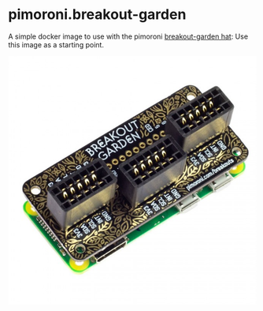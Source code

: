 # pimoroni.breakout-garden
A simple docker image to use with the pimoroni [breakout-garden hat](https://shop.pimoroni.com/products/breakout-garden-mini-i2c):
Use this image as a starting point.

![](https://raw.githubusercontent.com/promethee/pimoroni.breakout-garden/main/breakout_garden_phat_1_of_5_large.jpg)
